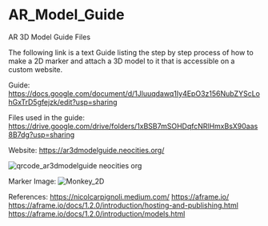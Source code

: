 # AR_Model_Guide
AR 3D Model Guide Files 

The following link is a text Guide listing the step by step process of how to make a 2D marker and attach a 3D model to it that is accessible on a custom website.

Guide:
https://docs.google.com/document/d/1Jluuqdawq1Iy4EpO3z156NubZYScLohGxTrD5gfejzk/edit?usp=sharing

Files used in the guide:
https://drive.google.com/drive/folders/1xBSB7mSOHDqfcNRlHmxBsX90aas8B7dg?usp=sharing

Website: https://ar3dmodelguide.neocities.org/

![qrcode_ar3dmodelguide neocities org](https://user-images.githubusercontent.com/61990336/116814538-182d1e00-ab77-11eb-88f9-83d98f78ab06.png)


Marker Image:
![Monkey_2D](https://user-images.githubusercontent.com/61990336/116814427-8cb38d00-ab76-11eb-9be9-919f6ba43ac4.jpg)


References:
https://nicolcarpignoli.medium.com/
https://aframe.io/
https://aframe.io/docs/1.2.0/introduction/hosting-and-publishing.html
https://aframe.io/docs/1.2.0/introduction/models.html
